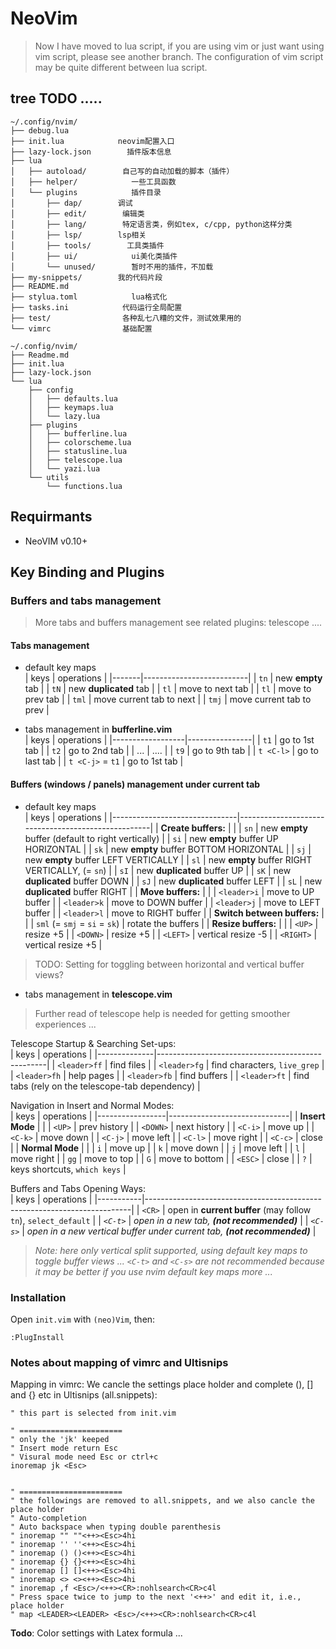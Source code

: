 
# NeoVim

> Now I have moved to lua script, if you are using vim or just want using vim script, please see another branch. The configuration of vim script may be quite different between lua script.

## tree TODO .....
```
~/.config/nvim/
├── debug.lua
├── init.lua            neovim配置入口
├── lazy-lock.json        插件版本信息
├── lua
│   ├── autoload/        自己写的自动加载的脚本（插件）
│   ├── helper/            一些工具函数
│   └── plugins            插件目录
│       ├── dap/        调试
│       ├── edit/        编辑类
│       ├── lang/        特定语言类，例如tex, c/cpp, python这样分类
│       ├── lsp/        lsp相关
│       ├── tools/        工具类插件
│       ├── ui/            ui美化类插件
│       └── unused/        暂时不用的插件，不加载
├── my-snippets/        我的代码片段
├── README.md
├── stylua.toml            lua格式化
├── tasks.ini            代码运行全局配置
├── test/                各种乱七八糟的文件，测试效果用的
└── vimrc                基础配置

~/.config/nvim/
├── Readme.md
├── init.lua
├── lazy-lock.json
└── lua
    ├── config
    │   ├── defaults.lua
    │   ├── keymaps.lua
    │   └── lazy.lua
    ├── plugins
    │   ├── bufferline.lua
    │   ├── colorscheme.lua
    │   ├── statusline.lua
    │   ├── telescope.lua
    │   └── yazi.lua
    └── utils
        └── functions.lua

```

## Requirmants
- NeoVIM v0.10+

## Key Binding and Plugins

### Buffers and tabs management
> More tabs and buffers management see related plugins:
telescope ....

#### Tabs management
- default key maps  
| keys  | operations               |
|-------|--------------------------|
| `tn`  | new **empty** tab        |
| `tN`  | new **duplicated** tab   |
| `tl`  | move to next tab         |
| `tl`  | move to prev tab         |
| `tml` | move current tab to next |
| `tmj` | move current tab to prev |

- tabs management in **bufferline.vim**  
| keys             | operations     |
|------------------|----------------|
| `t1`             | go to 1st tab  |
| `t2`             | go to 2nd tab  |
| ...              | ....           |
| `t9`             | go to 9th tab  |
| `t <C-l>`        | go to last tab |
| `t <C-j>` = `t1` | go to 1st tab  |


#### Buffers (windows / panels) management under current tab
- default key maps  
| keys                          | operations                                         |
|-------------------------------|----------------------------------------------------|
| **Create buffers:**           |                                                    |
| `sn`                          | new **empty** buffer (default to right vertically) |
| `si`                          | new **empty** buffer   UP   HORIZONTAL             |
| `sk`                          | new **empty** buffer BOTTOM HORIZONTAL             |
| `sj`                          | new **empty** buffer LEFT   VERTICALLY             |
| `sl`                          | new **empty** buffer RIGHT  VERTICALLY, (= `sn`)   |
| `sI`                          | new **duplicated** buffer UP                       |
| `sK`                          | new **duplicated** buffer DOWN                     |
| `sJ`                          | new **duplicated** buffer LEFT                     |
| `sL`                          | new **duplicated** buffer RIGHT                    |
| **Move buffers:**             |                                                    |
| `<leader>i`                   | move to UP buffer                                  |
| `<leader>k`                   | move to DOWN buffer                                |
| `<leader>j`                   | move to LEFT buffer                                |
| `<leader>l`                   | move to RIGHT buffer                               |
| **Switch between buffers:**   |                                                    |
| `sml` (= `smj` = `si` = `sk`) | rotate the buffers                                 |
| **Resize buffers:**           |                                                    |
| `<UP>`                        | resize +5                                          |
| `<DOWN>`                      | resize +5                                          |
| `<LEFT>`                      | vertical resize -5                                 |
| `<RIGHT>`                     | vertical resize +5                                 |

> TODO: Setting for toggling between horizontal and vertical buffer views?  

- tabs management in **telescope.vim**  
> Further read of telescope help is needed for getting smoother experiences ...  

Telescope Startup & Searching Set-ups:  
| keys         | operations                                       |
|--------------|--------------------------------------------------|
| `<leader>ff` | find files                                       |
| `<leader>fg` | find characters, `live_grep`                     |
| `<leader>fh` | help pages                                       |
| `<leader>fb` | find buffers                                     |
| `<leader>ft` | find tabs (rely on the telescope-tab dependency) |

Navigation in Insert and Normal Modes:  
| keys            | operations                   |
|-----------------|------------------------------|
| **Insert Mode** |                              |
| `<UP>`          | prev history                 |
| `<DOWN>`        | next history                 |
| `<C-i>`         | move up                      |
| `<C-k>`         | move down                    |
| `<C-j>`         | move left                    |
| `<C-l>`         | move right                   |
| `<C-c>`         | close                        |
| **Normal Mode** |                              |
| `i`             | move up                      |
| `k`             | move down                    |
| `j`             | move left                    |
| `l`             | move right                   |
| `gg`            | move to top                  |
| `G`             | move to bottom               |
| `<ESC>`         | close                        |
| `?`             | keys shortcuts, `which keys` |

Buffers and Tabs Opening Ways:  
| keys      | operations                                                               |
|-----------|--------------------------------------------------------------------------|
| `<CR>`    | open in **current buffer** (may follow `tn`), `select_default`           |
| *`<C-t>`* | *open in a new tab, **(not recommended)***                               |
| *`<C-s>`* | *open in a new vertical buffer under current tab, **(not recommended)*** |

> *Note: here only vertical split supported, using default key maps to toggle buffer views ...*
*`<C-t>` and `<C-s>` are not recommended because  it may be better if you use nvim default key maps more ...*


### Installation

Open `init.vim` with `(neo)Vim`, then:  
```vim
:PlugInstall
```

### Notes about mapping of vimrc and Ultisnips

Mapping in vimrc:
We cancle the settings place holder and complete (), [] and {} etc in Ultisnips (all.snippets):

```vim
" this part is selected from init.vim

" =======================
" only the 'jk' keeped
" Insert mode return Esc
" Visural mode need Esc or ctrl+c
inoremap jk <Esc>


" =======================
" the followings are removed to all.snippets, and we also cancle the place holder
" Auto-completion
" Auto backspace when typing double parenthesis
" inoremap "" ""<++><Esc>4hi
" inoremap '' ''<++><Esc>4hi
" inoremap () ()<++><Esc>4hi
" inoremap {} {}<++><Esc>4hi
" inoremap [] []<++><Esc>4hi
" inoremap <> <><++><Esc>4hi
" inoremap ,f <Esc>/<++><CR>:nohlsearch<CR>c4l
" Press space twice to jump to the next '<++>' and edit it, i.e., place holder
" map <LEADER><LEADER> <Esc>/<++><CR>:nohlsearch<CR>c4l
```

**Todo**: Color settings with Latex formula ...

